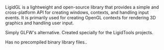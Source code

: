 LigidGL is a lightweight and open-source library that provides a simple and cross-platform API for creating windows, contexts, and handling input events. It is primarily used for creating OpenGL contexts for rendering 3D graphics and handling user input.

Simply GLFW's alternative. Created specially for the LigidTools projects.

Has no precompiled binary library files..